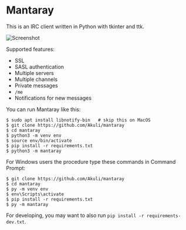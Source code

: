 # Mantaray

This is an IRC client written in Python with tkinter and ttk.

![Screenshot](screenshot.png)

Supported features:
- SSL
- SASL authentication
- Multiple servers
- Multiple channels
- Private messages
- `/me`
- Notifications for new messages

You can run Mantaray like this:

    $ sudo apt install libnotify-bin   # skip this on MacOS
    $ git clone https://github.com/Akuli/mantaray
    $ cd mantaray
    $ python3 -m venv env
    $ source env/bin/activate
    $ pip install -r requirements.txt
    $ python3 -m mantaray
    
For Windows users the procedure type these commands in Command Prompt:

    $ git clone https://github.com/Akuli/mantaray
    $ cd mantaray
    $ py -m venv env
    $ env\Scripts\activate
    $ pip install -r requirements.txt
    $ py -m mantaray


For developing, you may want to also run `pip install -r requirements-dev.txt`.
